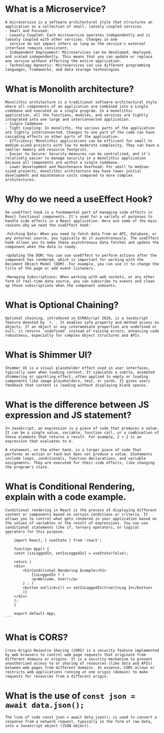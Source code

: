 # What is a Microservice?

    A microservice is a software architectural style that structures an application as a collection of small, loosely coupled services.
    - Small and Focused:
    - Loosely Coupled: Each microservice operates independently and is loosely coupled with other services. Changes in one
      service do not impact others as long as the service's external interface remains consistent.
    - Independent Deployment: Microservices can be developed, deployed, and scaled independently. This means that you can update or replace one service without affecting the entire application.
    - Technology Agnostic: Microservices can use different programming languages, frameworks, and data storage technologies

# What is Monolith architecture?

    Monolithic architecture is a traditional software architectural style where all components of an application are combined into a single codebase and executed as a single program. In a monolithic application, all the functions, modules, and services are tightly integrated into one large and interconnected application.
    - Single Codebase
    - Tight Coupling: In monoliths, the various parts of the application are tightly interconnected. Changes to one part of the code can have cascading effects on other parts of the application.
    - Efficiency: Monolithic applications can be efficient for small to medium-sized projects with low to moderate complexity. They can have a smaller memory and resource footprint.
    - Easier to Secure: Security measures can be centralized, and it's relatively easier to manage security in a monolithic application because all components are within a single codebase.
    - Lower Development and Maintenance Overhead: For small to medium-sized projects, monolithic architecture may have lower initial development and maintenance costs compared to more complex architectures.

# Why do we need a useEffect Hook?

    he useEffect hook is a fundamental part of managing side effects in React functional components. It's used for a variety of purposes to handle side effects in a React application. Here are some of the main reasons why we need the useEffect hook:

    -Fetching Data: When you need to fetch data from an API, database, or any external source, you typically do it asynchronously. The useEffect hook allows you to make these asynchronous data fetches and update the component when the data is ready.

    -Updating the DOM: You can use useEffect to perform actions after the component has rendered, which is important for working with the Document Object Model (DOM). For example, you can use it to change the title of the page or add event listeners.

    -Managing Subscriptions: When working with web sockets, or any other form of real-time data source, you can subscribe to events and clean up those subscriptions when the component unmounts.

# What is Optional Chaining?

    Optional chaining, introduced in ECMAScript 2020, is a JavaScript feature denoted by `?.`. It enables safe property and method access on objects. If an object or any intermediate properties are undefined or null, it returns `undefined` instead of raising errors, enhancing code robustness, especially for complex object structures and APIs.

# What is Shimmer UI?

    Shimmer UI is a visual placeholder effect used in user interfaces, typically seen when loading content. It simulates a subtle, animated shimmering or sparkling effect, often applied to empty or loading components like image placeholders, text, or cards. It gives users feedback that content is loading without displaying blank spaces.

# What is the difference between JS expression and JS statement?

    In JavaScript, an expression is a piece of code that produces a value. It can be a single value, variable, function call, or a combination of these elements that returns a result. For example, 2 + 2 is an expression that evaluates to 4.

    A statement, on the other hand, is a larger piece of code that performs an action or task but does not produce a value. Statements include loops, conditionals, function declarations, and variable assignments. They are executed for their side effects, like changing the program's state.

# What is Conditional Rendering, explain with a code example.

    Conditional rendering in React is the process of displaying different content or components based on certain conditions or criteria. It allows you to control what gets rendered in your application based on the values of variables or the result of expressions. You can use conditional statements like if, ternary operators, or logical operators for this purpose.
    ```
        import React, { useState } from 'react';

        function App() {
        const [isLoggedIn, setIsLoggedIn] = useState(false);

        return (
        <div>
            <h1>Conditional Rendering Example</h1>
                {isLoggedIn ? (
                <p>Welcome, User!</p>
            ) : (
            <button onClick={() => setIsLoggedIn(true)}>Log In</button>
            )}
        </div>
        );
        }

        export default App;
    ```

# What is CORS?

    Cross-Origin Resource Sharing (CORS) is a security feature implemented by web browsers to control web page requests that originate from different domains or origins. It is a security mechanism to prevent unauthorized access to or sharing of resources (like data and APIs) between web pages from different domains. In essence, CORS allows or restricts web applications running at one origin (domain) to make requests for resources from a different origin.

# What is the use of `const json = await data.json();`

    The line of code const json = await data.json(); is used to convert a response from a network request, typically in the form of raw data, into a JavaScript object (JSON object).
